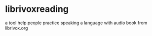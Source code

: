 # librivoxreading
a tool  help people  practice speaking  a language with  audio book from librivox.org
